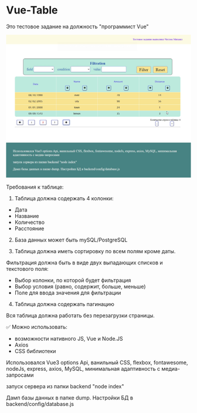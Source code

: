 # Vue-Table
Это тестовое задание на должность "программист Vue"

![Image text](https://github.com/Cheglok/Vue-Table/blob/main/Vue-table.jpg?raw=true)

Требования к таблице:

1) Таблица должна содержать 4 колонки:

- Дата
- Название
- Количество
- Расстояние

2) База данных может быть mySQL/PostgreSQL

3) Таблица должна иметь сортировку по всем полям кроме даты.

Фильтрация должна быть в виде двух выпадающих списков и текстового поля:

- Выбор колонки, по которой будет фильтрация
- Выбор условия (равно, содержит, больше, меньше)
- Поле для ввода значения для фильтрации

4) Таблица должна содержать пагинацию

Вся таблица должна работать без перезагрузки страницы.

<aside>
✅ Можно использовать:

</aside>

- возможности нативного JS, Vue и Node.JS
- Axios
- CSS библиотеки


Использовался Vue3 options Api, ванильный CSS, flexbox, fontawesome, nodeJs, express, axios, MySQL, минимальная адаптивность с медиа-запросами

запуск сервера из папки backend "node index"

Дамп базы данных в папке dump. Настройки БД в backend/config/database.js
